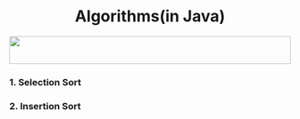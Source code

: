 <h1 align="center">Algorithms(in Java)</h1>
<img src="https://i.imgur.com/dBaSKWF.gif" height="50" width="100%">
<h3><a href="https://github.com/sachinSingh16-09/Algorithms/blob/main/Selection_sort.java"></a>1. Selection Sort</h3>
<h3>2. Insertion Sort</h3>
